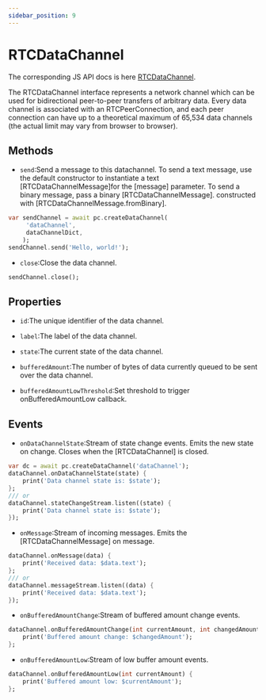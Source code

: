 ```yaml
---
sidebar_position: 9
---
```


# RTCDataChannel

The corresponding JS API docs is here [RTCDataChannel](https://developer.mozilla.org/en-US/docs/Web/API/RTCDataChannel).

The RTCDataChannel interface represents a network channel which can be used for bidirectional peer-to-peer transfers of arbitrary data. Every data channel is associated with an RTCPeerConnection, and each peer connection can have up to a theoretical maximum of 65,534 data channels (the actual limit may vary from browser to browser).

## Methods

- `send`:Send a message to this datachannel.
To send a text message, use the default constructor to instantiate a text [RTCDataChannelMessage]for the [message] parameter.
To send a binary message, pass a binary [RTCDataChannelMessage].
constructed with [RTCDataChannelMessage.fromBinary].

```dart
var sendChannel = await pc.createDataChannel(
     'dataChannel',
     dataChannelDict,
    );
sendChannel.send('Hello, world!');
```

- `close`:Close the data channel.

```dart
sendChannel.close();
```

## Properties

- `id`:The unique identifier of the data channel.

- `label`:The label of the data channel.

- `state`:The current state of the data channel.

- `bufferedAmount`:The number of bytes of data currently queued to be sent over the data channel.

- `bufferedAmountLowThreshold`:Set threshold to trigger onBufferedAmountLow callback.

## Events

- `onDataChannelState`:Stream of state change events. Emits the new state on change.
Closes when the [RTCDataChannel] is closed.

```dart
var dc = await pc.createDataChannel('dataChannel');
dataChannel.onDataChannelState(state) {
    print('Data channel state is: $state');
};
/// or
dataChannel.stateChangeStream.listen((state) {
    print('Data channel state is: $state');
});
```

- `onMessage`:Stream of incoming messages. Emits the [RTCDataChannelMessage] on message.

```dart
dataChannel.onMessage(data) {
    print('Received data: $data.text');
};
/// or
dataChannel.messageStream.listen((data) {
    print('Received data: $data.text');
});
```

- `onBufferedAmountChange`:Stream of buffered amount change events.

```dart
dataChannel.onBufferedAmountChange(int currentAmount, int changedAmount) {
    print('Buffered amount change: $changedAmount');
};
```

- `onBufferedAmountLow`:Stream of low buffer amount events.

```dart
dataChannel.onBufferedAmountLow(int currentAmount) {
    print('Buffered amount low: $currentAmount');
};